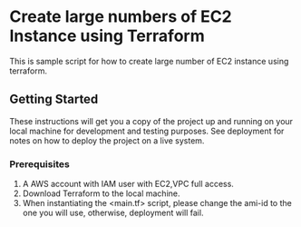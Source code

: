 # Create large numbers of  EC2 Instance using Terraform 

This is sample script for how to create large number of EC2 instance using terraform.

## Getting Started

These instructions will get you a copy of the project up and running on your local machine for development and testing purposes. See deployment for notes on how to deploy the project on a live system.

### Prerequisites

1. A AWS account with IAM user with EC2,VPC full access.
2. Download Terraform to the local machine.
3. When instantiating the <main.tf> script, please change the ami-id to the one you will use, otherwise, deployment will fail.

